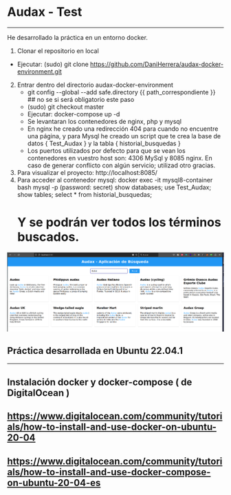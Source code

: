 # Audax -  Test 
---------------
He desarrollado la práctica en un entorno docker.
1)  Clonar el repositorio en local  
   - Ejecutar: (sudo) git clone https://github.com/DaniHerrera/audax-docker-environment.git
  
2) Entrar dentro del directorio audax-docker-environment
   - git config --global --add safe.directory {{ path_correspondiente }}  ## no se si será obligatorio este paso
   - (sudo) git checkout master
   - Ejecutar: docker-compose up -d 
   - Se levantaran los contenedores de nginx, php y mysql
   - En nginx he creado una redirección 404 para cuando no encuentre una página, y para Mysql he creado un script que
     te crea la base de datos { Test_Audax } y la tabla { historial_busquedas }
   - Los puertos utilizados por defecto para que se vean los contenedores en vuestro host son:  4306 MySql y 8085 nginx.
     En caso de generar conflicto con algún servicio; utilizad otro gracias.
3)  Para visualizar el proyecto:  http://localhost:8085/
4)  Para acceder al contenedor mysql:
    docker exec -it mysql8-container bash
    mysql -p (password: secret)
    show databases;
    use Test_Audax;
    show tables;
    select * from historial_busquedas;
    # Y se podrán ver todos los términos buscados.


![index Audax](/images/audax.png)

## Práctica desarrollada en Ubuntu 22.04.1
------------------------------------------

## Instalación docker y docker-compose  ( de DigitalOcean )
## https://www.digitalocean.com/community/tutorials/how-to-install-and-use-docker-on-ubuntu-20-04
## https://www.digitalocean.com/community/tutorials/how-to-install-and-use-docker-compose-on-ubuntu-20-04-es
